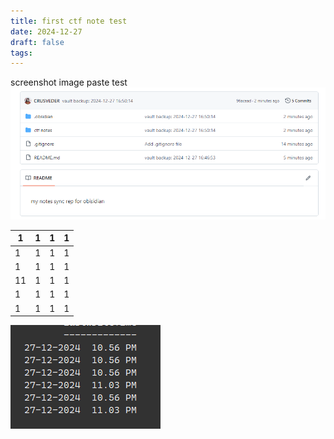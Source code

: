 ```yaml
---
title: first ctf note test
date: 2024-12-27
draft: false
tags:
---
```


screenshot image paste test
![](../attachments/Pasted%20image%2020241227165227.png)

| 1   | 1   | 1   | 1   |
| --- | --- | --- | --- |
| 1   | 1   | 1   | 1   |
| 1   | 1   | 1   | 1   |
| 11  | 1   | 1   | 1   |
| 1   | 1   | 1   | 1   |
| 1   | 1   | 1   | 1   |
![](../attachments/Pasted%20image%2020241227230423.png)